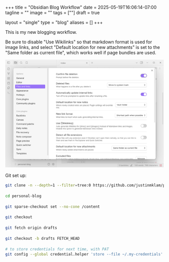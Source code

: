 +++
title =     "Obsidian Blog Workflow"
date =      2025-05-19T16:06:14-07:00
tagline =   ""
image =     ""
tags =      [""]
draft =     true

layout =    "single"
type =      "blog"
aliases =   []
+++

This is my new blogging workflow.

<!--more-->

Be sure to disable "Use Wikilinks" so that markdown format is used for image links, and select "Default location for new attachments" is set to the "Same folder as current file", which works well if page bundles are used.

![Obsidian settings](Pasted%20image%2020250519160808.png)

Git set up:

```sh
git clone -n --depth=1 --filter=tree:0 https://github.com/justinmklam/personal-blog.git

cd personal-blog

git sparse-checkout set --no-cone /content

git checkout

git fetch origin drafts

git checkout -b drafts FETCH_HEAD

# to store credentials for next time, with PAT
git config --global credential.helper 'store --file ~/.my-credentials'
```
